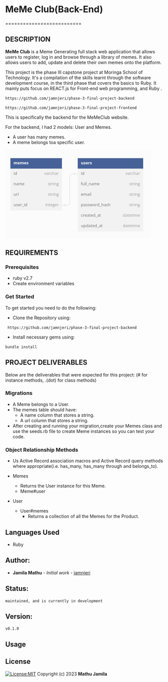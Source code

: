 # MeMe Club(Back-End)
==========================

## DESCRIPTION
**MeMe Club** is a Meme Generating full stack web application that allows users to register, log in and browse through a library of memes. It also allows users to add, update and delete their own memes onto the platform.

This project is the phase III capstone project at Moringa School of Technology. It's a compilation of the skills learnt through the software development course, in the third phase that covers the basics to Ruby. It mainly puts focus on REACT.js for Front-end web programming, and Ruby .

```
https://github.com/jamnjeri/phase-3-final-project-backend
```
```
https://github.com/jamnjeri/phase-3-final-project-frontend
```

This is specifically the backend for the MeMeClub website.

For the backend, I had 2 models: User and Memes.
* A user has many memes.
* A meme belongs toa specific user.


![Associations:](./AssociationsTable.png)


## REQUIREMENTS

### Prerequisites
* ruby v2.7 
* Create environment variables

### Get Started
To get started you need to do the following:
* Clone the Repository using: 
```
 https://github.com/jamnjeri/phase-3-final-project-backend
```
* Install necessary gems using:
```
bundle install
```
## PROJECT DELIVERABLES
Below are the deliverables that were expected for this project: 
(# for instance methods, .(dot) for class methods)

### Migrations
* A Meme belongs to a User.
* The memes table should have:
    - A name column that stores a string.
    - A url column that stores a string. 
* After creating and running your migration,create your Memes class and use the seeds.rb file to create Meme instances so you can test your code.  

### Object Relationship Methods
* Us Active Record association macros and Active Record query methods where appropriate(i.e. has_many, has_many through and belongs_to).

 * Memes
    * Returns the User instance for this Meme.
    * Meme#user

 * User
    * User#memes
      - Returns a collection of all the Memes for the Product.

## Languages Used
* Ruby

## Author:
   * **Jamila Mathu** - *Initial work* - [jamnjeri](<https://github.com/jamnjeri>)
## Status:
    maintained, and is currently in development
## Version:
    v0.1.0
## Usage

## License

[![License:MIT](https://img.shields.io/badge/License-MIT-yellow.svg)](https://opensource.org/licenses/MIT)
Copyright (c) 2023 **Mathu Jamila**

